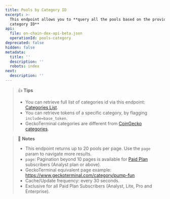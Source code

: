 ```yaml
---
title: Pools by Category ID
excerpt: >-
  This endpoint allows you to **query all the pools based on the provided
  category ID**
api:
  file: on-chain-dex-api-beta.json
  operationId: pools-category
deprecated: false
hidden: false
metadata:
  title: ''
  description: ''
  robots: index
next:
  description: ''
---
```

> 👍 **Tips**
> 
> - You can retrieve full list of categories id via this endpoint: [Categories List](https://docs.coingecko.com/reference/categories-list).
> - You can retrieve tokens of a specific category, by flagging `include=base_token`.
> - GeckoTerminal categories are different from [CoinGecko categories](https://docs.coingecko.com/reference/coins-categories-list).

> 📘 **Notes**
> 
> - This endpoint returns up to 20 pools per page. Use the `page` param to navigate more results.
> - `page`: Pagination beyond 10 pages is available for [Paid Plan](https://www.coingecko.com/en/api/pricing) subscribers (Analyst plan or above).
> - GeckoTerminal equivalent page example: <https://www.geckoterminal.com/category/pump-fun>
> - Cache/Update frequency: every 30 seconds.
> - Exclusive for all Paid Plan Subscribers (Analyst, Lite, Pro and Enterprise).
